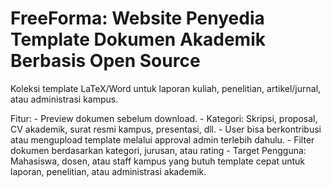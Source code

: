 # FreeForma: Website Penyedia Template Dokumen Akademik Berbasis Open Source

<p>Koleksi template LaTeX/Word untuk laporan kuliah, penelitian, artikel/jurnal, atau administrasi kampus.</p>

<p>
  Fitur:
- Preview dokumen sebelum download.
- Kategori: Skripsi, proposal, CV akademik, surat resmi kampus, presentasi, dll.
- User bisa berkontribusi atau mengupload template melalui approval admin terlebih dahulu.
- Filter dokumen berdasarkan kategori, jurusan, atau rating
- Target Pengguna: Mahasiswa, dosen, atau staff kampus yang butuh template cepat untuk laporan, penelitian, atau administrasi akademik.
</p>
